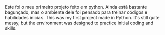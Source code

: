 Este foi o meu primeiro projeto feito em python. Ainda está bastante bagunçado, mas o ambiente dele foi pensado para treinar códigos e habilidades inicias.
This was my first project made in Python. It's still quite messy, but the environment was designed to practice initial coding and skills.
